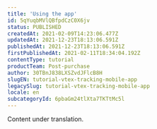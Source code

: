 ```yaml
---
title: 'Using the app'
id: 5qYuqbMVlQBfpdCzC0X6jv
status: PUBLISHED
createdAt: 2021-02-09T14:23:06.477Z
updatedAt: 2021-12-23T18:13:06.591Z
publishedAt: 2021-12-23T18:13:06.591Z
firstPublishedAt: 2021-02-11T18:34:04.192Z
contentType: tutorial
productTeam: Post-purchase
author: 30TBnJ838LXSZvdJFlcB8H
slugEN: tutorial-vtex-tracking-mobile-app
legacySlug: tutorial-vtex-tracking-mobile-app
locale: en
subcategoryId: 6pbaGm24tlXta7TKTtMc5l
---
```


<div class="alert alert-warning" role="alert">Content under translation.</div>
